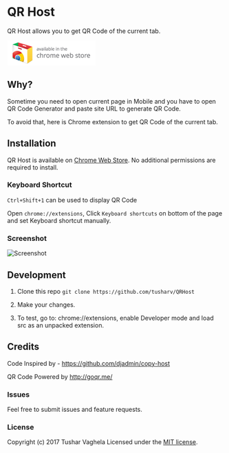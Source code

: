 # QR Host

QR Host allows you to get QR Code of the current tab.

[![Install](/screenshots/store_badge.png)](https://chrome.google.com/webstore/detail/qr-host/lchkgooogmgikngchgobcclhiijejjeg)


## Why?

Sometime you need to open current page in Mobile and you have to open QR Code Generator and paste site URL to generate QR Code.

To avoid that, here is Chrome extension to get QR Code of the current tab.

## Installation

QR Host is available on [Chrome Web Store](https://chrome.google.com/webstore/detail/qr-host/lchkgooogmgikngchgobcclhiijejjeg). No additional permissions are required to install.

### Keyboard Shortcut

```Ctrl+Shift+1``` can be used to display QR Code

Open ```chrome://extensions```, Click ```Keyboard shortcuts``` on bottom of the page and set Keyboard shortcut manually.

### Screenshot
![Screenshot](/screenshots/qr_host.png)

## Development

1. Clone this repo
```git clone https://github.com/tusharv/QRHost```

2. Make your changes.

3. To test, go to: chrome://extensions, enable Developer mode and load src as an unpacked extension.

## Credits
Code Inspired by - https://github.com/djadmin/copy-host

QR Code Powered by http://goqr.me/


### Issues

Feel free to submit issues and feature requests.

### License

Copyright (c) 2017 Tushar Vaghela
Licensed under the [MIT license](http://opensource.org/licenses/MIT).
